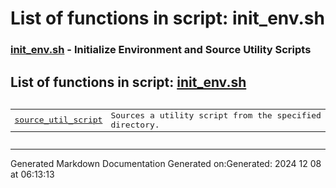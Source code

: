 # List of functions in script: init_env.sh

### [init_env.sh](/docs/shdoc/bin/shinclude/scripts/init_env.sh.md) - Initialize Environment and Source Utility Scripts

## List of functions in script: [init_env.sh](/docs/shdoc/bin/shinclude/scripts/init_env.sh.md)

<pre><table>
<tr><td><a href="/docs/shdoc/bin/shinclude/functions/source_util_script.md">source_util_script</a></td><td>Sources a utility script from the specified directory.</td></tr>
</table></pre>

---
Generated Markdown Documentation
Generated on:Generated: 2024 12 08 at 06:13:13

